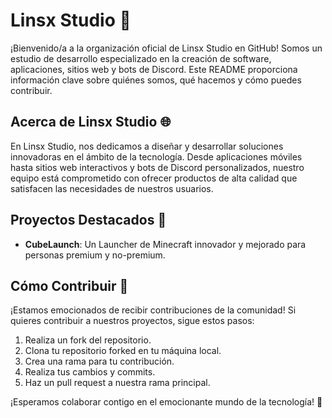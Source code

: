 # Linsx Studio 🚀

¡Bienvenido/a a la organización oficial de Linsx Studio en GitHub! Somos un estudio de desarrollo especializado en la creación de software, aplicaciones, sitios web y bots de Discord. Este README proporciona información clave sobre quiénes somos, qué hacemos y cómo puedes contribuir.

## Acerca de Linsx Studio 🌐
En Linsx Studio, nos dedicamos a diseñar y desarrollar soluciones innovadoras en el ámbito de la tecnología. Desde aplicaciones móviles hasta sitios web interactivos y bots de Discord personalizados, nuestro equipo está comprometido con ofrecer productos de alta calidad que satisfacen las necesidades de nuestros usuarios.

## Proyectos Destacados 🌟
- **CubeLaunch**: Un Launcher de Minecraft innovador y mejorado para personas premium y no-premium.

## Cómo Contribuir 🤝
¡Estamos emocionados de recibir contribuciones de la comunidad! Si quieres contribuir a nuestros proyectos, sigue estos pasos:

1. Realiza un fork del repositorio.
2. Clona tu repositorio forked en tu máquina local.
3. Crea una rama para tu contribución.
4. Realiza tus cambios y commits.
5. Haz un pull request a nuestra rama principal.

¡Esperamos colaborar contigo en el emocionante mundo de la tecnología! 🚀

